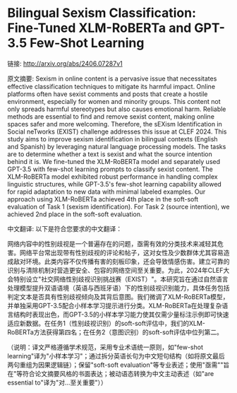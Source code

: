 # Bilingual Sexism Classification: Fine-Tuned XLM-RoBERTa and GPT-3.5 Few-Shot Learning

链接: http://arxiv.org/abs/2406.07287v1

原文摘要:
Sexism in online content is a pervasive issue that necessitates effective
classification techniques to mitigate its harmful impact. Online platforms
often have sexist comments and posts that create a hostile environment,
especially for women and minority groups. This content not only spreads harmful
stereotypes but also causes emotional harm. Reliable methods are essential to
find and remove sexist content, making online spaces safer and more welcoming.
Therefore, the sEXism Identification in Social neTworks (EXIST) challenge
addresses this issue at CLEF 2024. This study aims to improve sexism
identification in bilingual contexts (English and Spanish) by leveraging
natural language processing models. The tasks are to determine whether a text
is sexist and what the source intention behind it is. We fine-tuned the
XLM-RoBERTa model and separately used GPT-3.5 with few-shot learning prompts to
classify sexist content. The XLM-RoBERTa model exhibited robust performance in
handling complex linguistic structures, while GPT-3.5's few-shot learning
capability allowed for rapid adaptation to new data with minimal labeled
examples. Our approach using XLM-RoBERTa achieved 4th place in the soft-soft
evaluation of Task 1 (sexism identification). For Task 2 (source intention), we
achieved 2nd place in the soft-soft evaluation.

中文翻译:
以下是符合您要求的中文翻译：

网络内容中的性别歧视是一个普遍存在的问题，亟需有效的分类技术来减轻其危害。网络平台常出现带有性别歧视的评论和帖子，这对女性及少数群体尤其容易造成敌对环境。此类内容不仅传播有害的刻板印象，还会导致情感伤害。建立可靠的识别与清除机制对营造更安全、包容的网络空间至关重要。为此，2024年CLEF大会特别设立"社交网络性别歧视识别挑战赛（EXIST）"。本研究旨在通过自然语言处理模型提升双语语境（英语与西班牙语）下的性别歧视识别能力，具体任务包括判定文本是否具有性别歧视倾向及其背后意图。我们微调了XLM-RoBERTa模型，并单独采用GPT-3.5配合小样本学习提示进行分类。XLM-RoBERTa在处理复杂语言结构时表现出色，而GPT-3.5的小样本学习能力使其仅需少量标注示例即可快速适应新数据。在任务1（性别歧视识别）的soft-soft评估中，我们的XLM-RoBERTa方法获得第四名；在任务2（意图识别）的soft-soft评估中位列第二。

（说明：译文严格遵循学术规范，采用专业术语统一原则，如"few-shot learning"译为"小样本学习"；通过拆分英语长句为中文短句结构（如将原文最后两句重组为因果逻辑链）；保留"soft-soft evaluation"等专业表述；使用"亟需""旨在"等符合论文摘要风格的书面表达；被动语态转换为中文主动表述（如"are essential to"译为"对...至关重要"））
